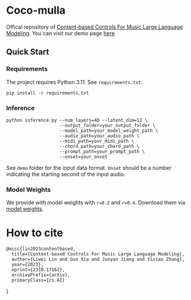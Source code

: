 # Coco-mulla

Offical repository of [Content-based Controls For Music Large Language Modeling](https://arxiv.org/abs/2310.17162). You can visit our demo page [here](https://kikyo-16.github.io/coco-mulla/).


## Quick Start

### Requirements
The project requires Python 3.11. See `requirements.txt`.

    pip install -r requirements.txt

### Inference

    python inference.py --num_layers=48 --latent_dim=12 \
                        --output_folder=your_output_folder \
                        --model_path=your_model_weight_path \
                        --audio_path=your_audio_path \
                        --midi_path=your_midi_path \
                        --chord_path=your_chord_path \
                        --prompt_path=your_prompt_path \
                        --onset=your_onset  
See `demo` folder for the input data format. `Onset` should be a number indicating the starting second of the input audio.


### Model Weights
We provide with model weights with `r=0.2` and `r=0.4`. Download them via [model weights](https://drive.google.com/drive/folders/1o5xiD5unoDG5L3CSvcsxDR3Z02d8EEJf?usp=sharing). 

# How to cite
    @misc{lin2023contentbased,
      title={Content-based Controls For Music Large Language Modeling}, 
      author={Liwei Lin and Gus Xia and Junyan Jiang and Yixiao Zhang},
      year={2023},
      eprint={2310.17162},
      archivePrefix={arXiv},
      primaryClass={cs.AI}
}

